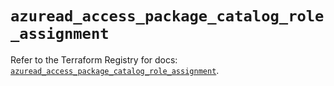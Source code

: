 # `azuread_access_package_catalog_role_assignment`

Refer to the Terraform Registry for docs: [`azuread_access_package_catalog_role_assignment`](https://registry.terraform.io/providers/hashicorp/azuread/2.48.0/docs/resources/access_package_catalog_role_assignment).
